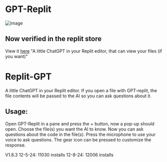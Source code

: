 # GPT-Replit
![image](https://extension-929d2f2e-70e3-407b-b5c7-9b5d4c8e7e20.replit.app/cover-banner.png)
## Now verified in the replit store
View it [here](https://replit.com/extension/@Raadsel/929d2f2e-70e3-407b-b5c7-9b5d4c8e7e20)
"A little ChatGPT in your Replit editor, that can view your files (if you want)"

# Replit-GPT
A little ChatGPT in your Replit editor. If you open a file with GPT-replit, the file contents will be passed to the AI so you can ask questions about it.

## Usage:
Open GPT-Replit in a pane and press the + button, now a pop-up should open. Choose the file(s) you want the AI to know. Now you can ask questions about the code in the file(s). Press the microphone to use your voice to ask questions. The gear icon can be pressed to customize the response.

V1.8.3
12-5-24: 11030 installs
12-8-24: 12006 installs